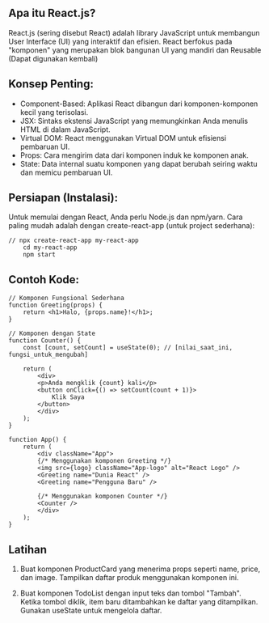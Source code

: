 ## Apa itu React.js?

React.js (sering disebut React) adalah library JavaScript untuk membangun User Interface (UI) yang interaktif dan efisien. React berfokus pada "komponen" yang merupakan blok bangunan UI yang mandiri dan Reusable (Dapat digunakan kembali)

## Konsep Penting:

- Component-Based: Aplikasi React dibangun dari komponen-komponen kecil yang terisolasi.
- JSX: Sintaks ekstensi JavaScript yang memungkinkan Anda menulis HTML di dalam JavaScript.
- Virtual DOM: React menggunakan Virtual DOM untuk efisiensi pembaruan UI.
- Props: Cara mengirim data dari komponen induk ke komponen anak.
- State: Data internal suatu komponen yang dapat berubah seiring waktu dan memicu pembaruan UI.

## Persiapan (Instalasi):

Untuk memulai dengan React, Anda perlu Node.js dan npm/yarn.
Cara paling mudah adalah dengan create-react-app (untuk project sederhana):

    // npx create-react-app my-react-app
        cd my-react-app
        npm start

## Contoh Kode:

    // Komponen Fungsional Sederhana
    function Greeting(props) {
        return <h1>Halo, {props.name}!</h1>;
    }

    // Komponen dengan State
    function Counter() {
        const [count, setCount] = useState(0); // [nilai_saat_ini, fungsi_untuk_mengubah]

        return (
            <div>
            <p>Anda mengklik {count} kali</p>
            <button onClick={() => setCount(count + 1)}>
                Klik Saya
            </button>
            </div>
        );
    }

    function App() {
        return (
            <div className="App">
            {/* Menggunakan komponen Greeting */}
            <img src={logo} className="App-logo" alt="React Logo" />
            <Greeting name="Dunia React" />
            <Greeting name="Pengguna Baru" />

            {/* Menggunakan komponen Counter */}
            <Counter />
            </div>
        );
    }

## Latihan

1. Buat komponen ProductCard yang menerima props seperti name, price, dan image. Tampilkan daftar produk menggunakan komponen ini.

2. Buat komponen TodoList dengan input teks dan tombol "Tambah". Ketika tombol diklik, item baru ditambahkan ke daftar yang ditampilkan. Gunakan useState untuk mengelola daftar.
